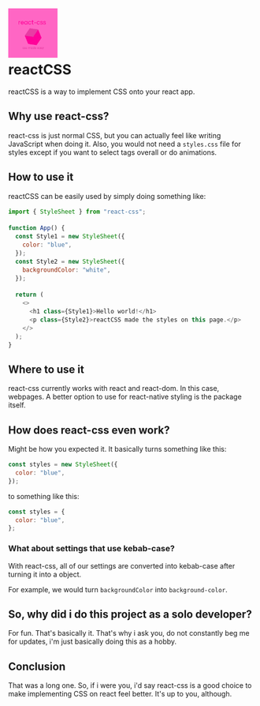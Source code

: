 # <img src="./img/logo.png" width="100px" height="100px"> <div>reactCSS</div>

reactCSS is a way to implement CSS onto your react app.

## Why use react-css?

react-css is just normal CSS, but you can actually feel like writing JavaScript when doing it. Also, you would not need a `styles.css` file for styles except if you want to select tags overall or do animations.

## How to use it

reactCSS can be easily used by simply doing something like:

```js
import { StyleSheet } from "react-css";

function App() {
  const Style1 = new StyleSheet({
    color: "blue",
  });
  const Style2 = new StyleSheet({
    backgroundColor: "white",
  });

  return (
    <>
      <h1 class={Style1}>Hello world!</h1>
      <p class={Style2}>reactCSS made the styles on this page.</p>
    </>
  );
}
```

## Where to use it

react-css currently works with react and react-dom. In this case, webpages. A better option to use for react-native styling is the package itself.

## How does react-css even work?

Might be how you expected it. It basically turns something like this:

```js
const styles = new StyleSheet({
  color: "blue",
});
```

to something like this:

```js
const styles = {
  color: "blue",
};
```

### What about settings that use kebab-case?

With react-css, all of our settings are converted into kebab-case after turning it into a object.

For example, we would turn `backgroundColor` into `background-color`.

## So, why did i do this project as a solo developer?

For fun. That's basically it. That's why i ask you, do not constantly beg me for updates, i'm just basically doing this as a hobby.

## Conclusion

That was a long one. So, if i were you, i'd say react-css is a good choice to make implementing CSS on react feel better. It's up to you, although.
